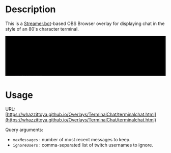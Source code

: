 # Description
This is a [Streamer.bot](Streamer.bot)-based OBS Browser overlay for displaying chat in the style of an 80's character terminal.

![Demo Thumbnail](demo.gif)

# Usage
URL: [https://whazzittoya.github.io/Overlays/TerminalChat/terminalchat.html](https://whazzittoya.github.io/Overlays/TerminalChat/terminalchat.html)

Query arguments:
* `maxMessages` : number of most recent messages to keep.
* `ignoreUsers` : comma-separated list of twitch usernames to ignore.
